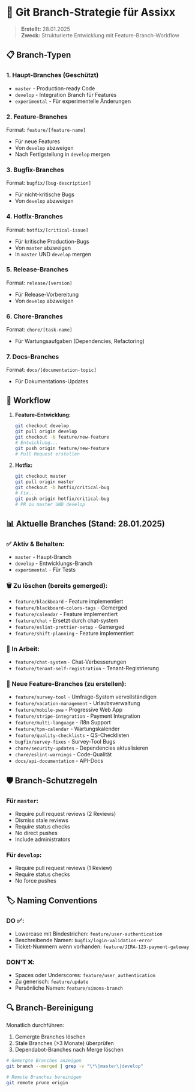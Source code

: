 # 🌳 Git Branch-Strategie für Assixx

> **Erstellt:** 28.01.2025  
> **Zweck:** Strukturierte Entwicklung mit Feature-Branch-Workflow

## 📋 Branch-Typen

### 1. **Haupt-Branches** (Geschützt)
- `master` - Production-ready Code
- `develop` - Integration Branch für Features
- `experimental` - Für experimentelle Änderungen

### 2. **Feature-Branches**
Format: `feature/[feature-name]`
- Für neue Features
- Von `develop` abzweigen
- Nach Fertigstellung in `develop` mergen

### 3. **Bugfix-Branches**
Format: `bugfix/[bug-description]`
- Für nicht-kritische Bugs
- Von `develop` abzweigen

### 4. **Hotfix-Branches**
Format: `hotfix/[critical-issue]`
- Für kritische Production-Bugs
- Von `master` abzweigen
- In `master` UND `develop` mergen

### 5. **Release-Branches**
Format: `release/[version]`
- Für Release-Vorbereitung
- Von `develop` abzweigen

### 6. **Chore-Branches**
Format: `chore/[task-name]`
- Für Wartungsaufgaben (Dependencies, Refactoring)

### 7. **Docs-Branches**
Format: `docs/[documentation-topic]`
- Für Dokumentations-Updates

## 🔄 Workflow

1. **Feature-Entwicklung:**
   ```bash
   git checkout develop
   git pull origin develop
   git checkout -b feature/new-feature
   # Entwicklung...
   git push origin feature/new-feature
   # Pull Request erstellen
   ```

2. **Hotfix:**
   ```bash
   git checkout master
   git pull origin master
   git checkout -b hotfix/critical-bug
   # Fix...
   git push origin hotfix/critical-bug
   # PR zu master UND develop
   ```

## 📊 Aktuelle Branches (Stand: 28.01.2025)

### ✅ Aktiv & Behalten:
- `master` - Haupt-Branch
- `develop` - Entwicklungs-Branch
- `experimental` - Für Tests

### 🗑️ Zu löschen (bereits gemerged):
- `feature/blackboard` - Feature implementiert
- `feature/blackboard-colors-tags` - Gemerged
- `feature/calendar` - Feature implementiert
- `feature/chat` - Ersetzt durch chat-system
- `feature/eslint-prettier-setup` - Gemerged
- `feature/shift-planning` - Feature implementiert

### 🚧 In Arbeit:
- `feature/chat-system` - Chat-Verbesserungen
- `feature/tenant-self-registration` - Tenant-Registrierung

### 📱 Neue Feature-Branches (zu erstellen):
- `feature/survey-tool` - Umfrage-System vervollständigen
- `feature/vacation-management` - Urlaubsverwaltung
- `feature/mobile-pwa` - Progressive Web App
- `feature/stripe-integration` - Payment Integration
- `feature/multi-language` - i18n Support
- `feature/tpm-calendar` - Wartungskalender
- `feature/quality-checklists` - QS-Checklisten
- `bugfix/survey-fixes` - Survey-Tool Bugs
- `chore/security-updates` - Dependencies aktualisieren
- `chore/eslint-warnings` - Code-Qualität
- `docs/api-documentation` - API-Docs

## 🛡️ Branch-Schutzregeln

### Für `master`:
- Require pull request reviews (2 Reviews)
- Dismiss stale reviews
- Require status checks
- No direct pushes
- Include administrators

### Für `develop`:
- Require pull request reviews (1 Review)
- Require status checks
- No force pushes

## 🏷️ Naming Conventions

### DO ✅:
- Lowercase mit Bindestrichen: `feature/user-authentication`
- Beschreibende Namen: `bugfix/login-validation-error`
- Ticket-Nummern wenn vorhanden: `feature/JIRA-123-payment-gateway`

### DON'T ❌:
- Spaces oder Underscores: `feature/user_authentication`
- Zu generisch: `feature/update`
- Persönliche Namen: `feature/simons-branch`

## 🔍 Branch-Bereinigung

Monatlich durchführen:
1. Gemergte Branches löschen
2. Stale Branches (>3 Monate) überprüfen
3. Dependabot-Branches nach Merge löschen

```bash
# Gemergte Branches anzeigen
git branch --merged | grep -v "\*\|master\|develop"

# Remote Branches bereinigen
git remote prune origin
```